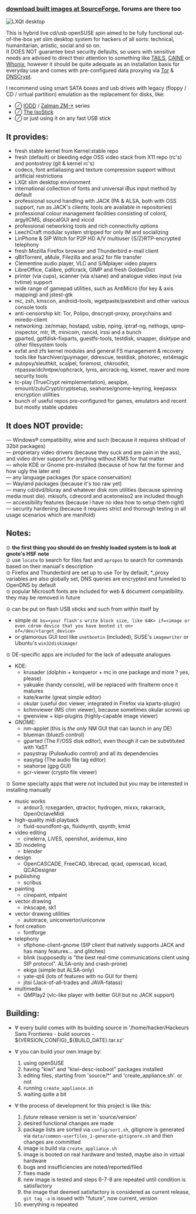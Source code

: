 ### [download built images at SourceForge](https://sourceforge.net/p/hackeurs-sans-frontieres), forums are there too  
![LXQt desktop](https://sourceforge.net/p/hackeurs-sans-frontieres/screenshot/screenshot_4.png)  

This is hybrid live cd/usb openSUSE spin aimed to be fully functional out-of-the-box yet slim desktop system for hackers of all sorts: technical, humanitarian, artistic, social and so on.  
It DOES NOT guarantee best security defaults, so users with sensitive needs are advised to direct their attention to something like [TAILS](https://tails.boum.org), [CAINE](https://www.caine-live.net) or [Whonix](https://www.whonix.org), however it should be quite adequate as an installation basis for everyday use and comes with pre-configured data proxying via [Tor](https://www.torproject.org/about/overview.html) & [DNSCrypt](http://dnscrypt.org).

I recommend using smart SATA boxes and usb drives with legacy (floppy / CD / virtual partition) emulation as the replacement for disks, like:  
* ⊘ [IODD](https://iodd.co.kr) / [Zalman ZM-\*](https://www.zalman.com/global/product/CategorySecond_Pic.php) series
* ⊘ [The IsoStick](https://isostick.com)
* ⊘ or just using it on any fast USB stick

It provides:
------------
* fresh stable kernel from Kernel:stable repo
* fresh (default) or bleeding edge OSS video stack from X11 repo (rc's) and pontostroy (git & kernel rc's)
* codecs, font antialiasing and texture compression support without artificial restrictions
* LXQt slim desktop environment
* international collection of fonts and universal iBus input method by default
* professional sound handling with JACK (PA & ALSA, both with OSS support, run as JACK's clients; tools are available in repositories)
* professional colour management facilities consisting of colord, argyllCMS, dispcalGUI and xiccd
* professional networking tools and rich connectivity options
* LeechCraft modular system stripped for only IM and socializing
* LinPhone & SIP Witch for P2P HD A/V multiuser {S/Z}RTP-encrypted telephony
* fresh Mozilla Firefox browser and Thunderbird e-mail client
* qBitTorrent, aMule, Filezilla and aria2 for file transfer
* Clementine audio player, VLC and S/Mplayer video players
* LibreOffice, Calibre, pdfcrack, GIMP and fresh GoldenDict
* printer (via cups), scanner (via x/sane) and analogue video input (via tvtime) support
* wide range of gamepad utilities, such as AntiMicro (for key & axis mapping) and jstest-gtk
* mc, zsh, kmscon, android-tools, wgetpaste/pastebinit and other various console tools
* anti-censorship kit: Tor, Polipo, dnscrypt-proxy, proxychains and miredo-client
* networking: ze/nmap, hostapd, usbip, nping, iptraf-ng, nethogs, upnp-inspector, mtr, lft, minicom, rancid, irssi and a bunch
* gparted, gptfdisk-fixparts, guestfs-tools, testdisk, snapper, disktype and other filesystem tools
* exfat and zfs kernel modules and general FS management & recovery tools like fsarchiver/guymager, ddrescue, testdisk, photorec, ext4magic
* autopsy/sleuthkit, scalpel, foremost, chkrootkit, ntpassw/dchntpw/ophcrack, lynis, aircrack-ng, kismet, reaver and more security tools
* tc-play (TrueCrypt reimplementation), aespipe, emount/zuluCrypt/cryptsetup, seahorse/gnome-keyring, keepassx encryption utilities
* bunch of useful repos pre-configured for games, emulators and recent but mostly stable updates

It does NOT provide:
--------------------
— Windows® compatibility, wine and such (because it requires shitload of 32bit packages)  
— proprietary video drivers (because they suck and are pain in the ass), and video driver support for anything without KMS for that matter  
— whole KDE or Gnome pre-installed (because of how fat the former and how ugly the later are)  
— any language packages (for space conservation)  
— Wayland packages (because it's too raw yet)   
— many cd/dvd/bluray and whatever disk rom utilities (because spinning media must die). mkisofs, cdrecord and acetoneiso2 are included though  
— accessibility features (because i have no idea how to setup them right)  
— security hardening (because it requires strict and thorough testing in all usage scenarios which are manifold)  

Notes:
------
⊙  **the first thing you should do on freshly loaded system is to look at gnote's HSF note**  
⊙ use `locate` to search for files fast and `apropos` to search for commands based on their manual's description  
⊙ Firefox and Thunderbird are set up to use Tor by default, *_proxy variables are also globally set, DNS queries are encrypted and funneled to OpenDNS by default  
⊙ popular Microsoft fonts are included for web & document compatibility. they may be removed in future  

⊙ can be put on flash USB sticks and such from within itself by  
* simple `dd bs=<your flash's write block size, like 64K> if=<image or even cdrom device that you have booted it on> of=/dev/<target_device>`
* or glamorous GUI tool like `unetbootin` (included), SUSE's `imagewriter` or Ubuntu's `win32diskimager`

⊙ DE-specific apps are included for the lack of adequate analogues  
* KDE:  
  * krusader (dolphin + konqueror + mc in one package and more ? yes, please)  
  * yakuake (handy console), will be replaced with finalterm once it matures  
  * kate/kwrite (great simple editor)  
  * okular (useful doc viewer, integrated in Firefox via kparts-plugin)  
  * kchmviewer (MS chm viewer), because sometimes okular screws up  
  * gwenview + kipi-plugins (highly-capable image viewer)  
* GNOME:  
  * nm-applet (this is _the only_ NM GUI that can launch in any DE)  
  * blueman (bluez5 control)  
  * gparted (The F/OSS disk editor), even though it can be substituted with YaST  
  * pasystray (PulseAudio control) and all its dependencies  
  * easytag (The audio file tag editor)  
  * seahorse (gpg GUI)  
  * gcr-viewer (crypto file viewer)  

⊙ Some specialty apps that were not included but you may be interested in installing manually  
* music works  
  * ardour3, rosegarden, qtractor, hydrogen, mixxx, rakarrack, OpenOctaveMidi  
* high-quality midi playback  
  * fluid-soundfont-gs, fluidsynth, qsynth, kmid  
* video editing  
  * cinelerra, LiVES, openshot, avidemux, kino  
* 3D modeling  
  * blender  
* design  
  * OpenCASCADE, FreeCAD, librecad, qcad, openscad, kicad, QCADesigner  
* publishing  
  * scribus  
* painting  
  * cinepaint, mtpaint  
* vector drawing  
  * inkscape, sk1  
* vector drawing utilities  
  * autotrace, uniconvertor/uniconvw  
* font creation  
  * fontforge  
* telephony  
  * sflphone-client-gnome (SIP client that natively supports JACK and has many features... and glitches)  
  * blink (supposedly is "the best real-time communications client using SIP protocol". ALSA-only and crash-prone)  
  * ekiga (simple but ALSA-only)  
  * yate-qt4 (lots of features with no GUI for them)  
  * jitsi (Jack-of-all-trades and JAVA-fatass)  
* multimedia  
  * QMPlay2 (vlc-like player with better GUI but no JACK support)  

Building:
---------
* ∀ every build comes with its building source in '/home/hacker/Hackeurs Sans Frontieres - build sources - ${VERSION_CONFIG}_${BUILD_DATE}.tar.xz'
* ∀ you can build your own image by:
 	1. using openSUSE
 	2. having "kiwi" and "kiwi-desc-isoboot" packages installed
 	3. editing files, starting from 'source/*' and 'create_appliance.sh'. or not
 	4. running `create_appliance.sh`
 	5. waiting quite a bit

* ∀ the process of development for this project is like this:
 	01. _future_ release version is set in 'source/version'
 	02. desired functional changes are made
 	03. package lists are sorted via `config/sort.sh`, gitignore is generated via `data/common-userfiles_1-generate-gitignore.sh` and then changes are committed
 	04. image is build via `create_appliance.sh`
 	05. image is booted on real hardware and tested, maybe also in virtual hardware
 	06. bugs and insufficiencies are noted/reported/filed
 	07. fixes made
 	08. new image is tested and steps 6-7-8 are repeated until condition is satisfactory
 	09. the image that deemed satisfactory is considered as current release, `git tag -a` is issued with "future", now current, version
 	10. everything is repeated
